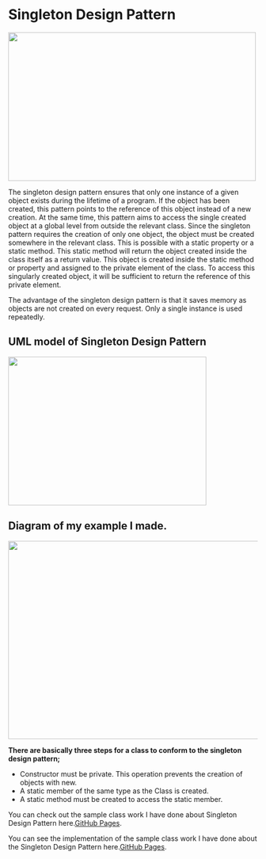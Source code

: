 # Singleton Design Pattern

<img src="https://treewebsolutions.com/uploads/article/65/the-singleton-pattern-in-php_ys3fRymTJ-TCrLVu.png" width="500" height="300">


The singleton design pattern ensures that only one instance of a given object exists during the lifetime of a program. If the object has been created, this pattern points to the reference of this object instead of a new creation. At the same time, this pattern aims to access the single created object at a global level from outside the relevant class. Since the singleton pattern requires the creation of only one object, the object must be created somewhere in the relevant class. This is possible with a static property or a static method. This static method will return the object created inside the class itself as a return value. This object is created inside the static method or property and assigned to the private element of the class. To access this singularly created object, it will be sufficient to return the reference of this private element.

The advantage of the singleton design pattern is that it saves memory as objects are not created on every request. Only a single instance is used repeatedly.


## UML model of Singleton Design Pattern

<img src="https://www.tutorialspoint.com/design_pattern/images/singleton_pattern_uml_diagram.jpg" width="400" height="300">

## Diagram of my example I made.
<img src="https://user-images.githubusercontent.com/96787308/158038797-f61978ef-2048-4a6a-9fc6-f31c45b4329b.png" width="600" height="400">



**There are basically three steps for a class to conform to the singleton design pattern;**
- Constructor must be private. This operation prevents the creation of objects with new.
- A static member of the same type as the Class is created.
- A static method must be created to access the static member.

You can check out the sample class work I have done about Singleton Design Pattern here.[GitHub Pages](https://github.com/oguzhanKomcu/Design_Patterns/blob/master/Creational_Patterns/Singleton_Design_Pattern1/LAB/MusicPlayer.cs).

You can see the implementation of the sample class work I have done about the Singleton Design Pattern here.[GitHub Pages](https://github.com/oguzhanKomcu/Design_Patterns/blob/master/Creational_Patterns/Singleton_Design_Pattern1/Program.cs).


